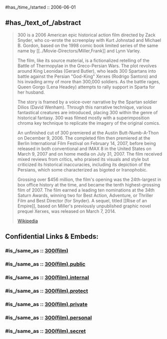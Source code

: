
#has_/time_/started :: 2006-06-01 


## #has_/text_of_/abstract 


> 300 is a 2006 American epic historical action film directed by Zack Snyder, 
> who co-wrote the screenplay with Kurt Johnstad and Michael B. Gordon, 
> based on the 1998 comic book limited series of the same name by [[../Movie-Directors/Miller,Frank]] and Lynn Varley. 
> 
> The film, like its source material, is a fictionalized retelling of the Battle of Thermopylae 
> in the Greco-Persian Wars. The plot revolves around King Leonidas (Gerard Butler), 
> who leads 300 Spartans into battle against the Persian "God-King" Xerxes (Rodrigo Santoro) 
> and his invading army of more than 300,000 soldiers. 
> As the battle rages, Queen Gorgo (Lena Headey) attempts to rally support in Sparta for her husband. 
>
> The story is framed by a voice-over narrative by the Spartan soldier Dilios (David Wenham). 
> Through this narrative technique, various fantastical creatures are introduced, 
> placing 300 within the genre of historical fantasy. 
> 300 was filmed mostly with a superimposition chroma key technique 
> to replicate the imagery of the original comics.
>
> An unfinished cut of 300 premiered at the Austin Butt-Numb-A-Thon on December 9, 2006. 
> The completed film then premiered at the Berlin International Film Festival on February 14, 2007, 
> before being released in both conventional and IMAX 8 in the United States on March 9, 2007 
> and on home media on July 31, 2007. 
> The film received mixed reviews from critics, who praised its visuals and style 
> but criticized its historical inaccuracies, including its depiction of the Persians, 
> which some characterized as bigoted or Iranophobic. 
> 
> Grossing over $456 million, the film's opening was the 24th-largest in box office history at the time, 
> and became the tenth highest-grossing film of 2007. 
> The film earned a leading ten nominations at the 34th Saturn Awards, winning two for Best Action, 
> Adventure, or Thriller Film and Best Director (for Snyder). 
> A sequel, titled [[Rise of an Empire]], 
> based on Miller's previously unpublished graphic novel prequel Xerxes, 
> was released on March 7, 2014.
>
> [Wikipedia](https://en.wikipedia.org/wiki/300%20(film))


## Confidential Links & Embeds: 

### #is_/same_as :: [300(film)](/_Standards/Society/Communication/Media/Movie/Movie-Genre/Fantasy-Movie/300(film).md) 

### #is_/same_as :: [300(film).public](/_public/Society/Communication/Media/Movie/Movie-Genre/Fantasy-Movie/300(film).public.md) 

### #is_/same_as :: [300(film).internal](/_internal/Society/Communication/Media/Movie/Movie-Genre/Fantasy-Movie/300(film).internal.md) 

### #is_/same_as :: [300(film).protect](/_protect/Society/Communication/Media/Movie/Movie-Genre/Fantasy-Movie/300(film).protect.md) 

### #is_/same_as :: [300(film).private](/_private/Society/Communication/Media/Movie/Movie-Genre/Fantasy-Movie/300(film).private.md) 

### #is_/same_as :: [300(film).personal](/_personal/Society/Communication/Media/Movie/Movie-Genre/Fantasy-Movie/300(film).personal.md) 

### #is_/same_as :: [300(film).secret](/_secret/Society/Communication/Media/Movie/Movie-Genre/Fantasy-Movie/300(film).secret.md)

